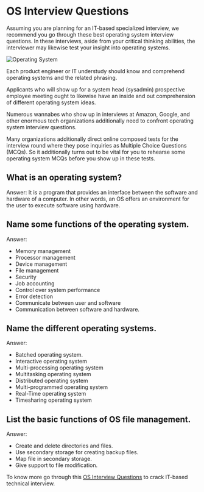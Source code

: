 # OS Interview Questions

Assuming you are planning for an IT-based specialized interview, we recommend you go through these best operating system interview questions. In these interviews, aside from your critical thinking abilities, the interviewer may likewise test your insight into operating systems. 

![Operating System](https://mechomotive.com/wp-content/uploads/2021/07/Operating-System.jpg)

Each product engineer or IT understudy should know and comprehend operating systems and the related phrasing. 

Applicants who will show up for a system head (sysadmin) prospective employee meeting ought to likewise have an inside and out comprehension of different operating system ideas. 

Numerous wannabes who show up in interviews at Amazon, Google, and other enormous tech organizations additionally need to confront operating system interview questions. 

Many organizations additionally direct online composed tests for the interview round where they pose inquiries as Multiple Choice Questions (MCQs). So it additionally turns out to be vital for you to rehearse some operating system MCQs before you show up in these tests.

## What is an operating system?

Answer: It is a program that provides an interface between the software and hardware of a computer. In other words, an OS offers an environment for the user to execute software using hardware.

## Name some functions of the operating system.
Answer:

* Memory management
* Processor management
* Device management
* File management
* Security
* Job accounting
* Control over system performance
* Error detection
* Communicate between user and software
* Communication between software and hardware.

## Name the different operating systems.
Answer:

* Batched operating system.
* Interactive operating system
* Multi-processing operating system
* Multitasking operating system
* Distributed operating system
* Multi-programmed operating system
* Real-Time operating system
* Timesharing operating system

## List the basic functions of OS file management.

Answer:

* Create and delete directories and files.
* Use secondary storage for creating backup files.
* Map file in secondary storage.
* Give support to file modification.

To know more go through this [OS Interview Questions](https://www.techgeekbuzz.com/os-interview-questions/) to crack IT-based technical interview.
